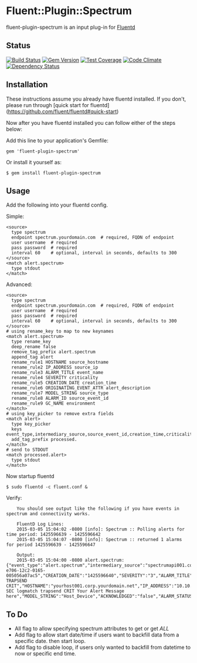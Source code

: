 # Fluent::Plugin::Spectrum

fluent-plugin-spectrum is an input plug-in for [Fluentd](http://fluentd.org)

## Status
[![Build Status](https://travis-ci.org/Bigel0w/fluent-plugin-spectrum.png?branch=master)](https://travis-ci.org/Bigel0w/fluent-plugin-spectrum)
[![Gem Version](https://badge.fury.io/rb/fluent-plugin-spectrum.png)](http://badge.fury.io/rb/fluent-plugin-spectrum)
[![Test Coverage](https://codeclimate.com/github/Bigel0w/fluent-plugin-spectrum/badges/coverage.svg)](https://codeclimate.com/github/Bigel0w/fluent-plugin-spectrum)
[![Code Climate](https://codeclimate.com/github/Bigel0w/fluent-plugin-spectrum/badges/gpa.svg)](https://codeclimate.com/github/Bigel0w/fluent-plugin-spectrum)
[![Dependency Status](https://gemnasium.com/Bigel0w/fluent-plugin-spectrum.svg)](https://gemnasium.com/Bigel0w/fluent-plugin-spectrum)

## Installation

These instructions assume you already have fluentd installed. 
If you don't, please run through [quick start for fluentd] (https://github.com/fluent/fluentd#quick-start)

Now after you have fluentd installed you can follow either of the steps below:

Add this line to your application's Gemfile:

    gem 'fluent-plugin-spectrum'

Or install it yourself as:

    $ gem install fluent-plugin-spectrum

## Usage
Add the following into your fluentd config.

Simple:

    <source>
      type spectrum
      endpoint spectrum.yourdomain.com 	# required, FQDN of endpoint
      user username  # required
      pass password  # required
      interval 60    # optional, interval in seconds, defaults to 300
    </source>
    <match alert.spectrum>
      type stdout
    </match>

Advanced:

    <source>
      type spectrum
      endpoint spectrum.yourdomain.com 	# required, FQDN of endpoint
      user username  # required
      pass password  # required
      interval 60    # optional, interval in seconds, defaults to 300
    </source>
    # using rename_key to map to new keynames
    <match alert.spectrum>
      type rename_key
      deep_rename false
      remove_tag_prefix alert.spectrum
      append_tag alert
      rename_rule1 HOSTNAME source_hostname
      rename_rule2 IP_ADDRESS source_ip
      rename_rule3 ALARM_TITLE event_name
      rename_rule4 SEVERITY criticality
      rename_rule5 CREATION_DATE creation_time
      rename_rule6 ORIGINATING_EVENT_ATTR alert_description
      rename_rule7 MODEL_STRING source_type
      rename_rule8 ALARM_ID source_event_id
      rename_rule9 GC_NAME environment
    </match>
    # using key_picker to remove extra fields
    <match alert>
      type key_picker
      keys event_type,intermediary_source,source_event_id,creation_time,criticality,event_name,source_hostname,source_ip,alert_description,source_type,environment
      add_tag_prefix processed.
    </match>
    # send to STDOUT
    <match processed.alert>
      type stdout
    </match>

Now startup fluentd

    $ sudo fluentd -c fluent.conf &

Verify:

		You should see output like the following if you have events in spectrum and connectivity works.

		FluentD Log Lines:
		2015-03-05 15:04:02 -0800 [info]: Spectrum :: Polling alerts for time period: 1425596639 - 1425596642
		2015-03-05 15:04:07 -0800 [info]: Spectrum :: returned 1 alarms for period 1425596639 - 1425596647

		Output:
		2015-03-05 15:04:00 -0800 alert.spectrum: {"event_type":"alert.spectrum","intermediary_source":"spectrumapi001.corp.yourdomain.net","ALARM_ID":"54f8e0e0-e706-12c2-0165-005056a07ac5","CREATION_DATE":"1425596640","SEVERITY":"3","ALARM_TITLE":"LOGMATCH TRAPSEND CRIT","HOSTNAME":"yourhost001.corp.yourdomain.net","IP_ADDRESS":"10.10.0.14","ORIGINATING_EVENT_ATTR":"A SEC logmatch trapsend CRIT Your Alert Message here","MODEL_STRING":"Host_Device","ACKNOWLEDGED":"false","ALARM_STATUS":"","OCCURRENCES":"1","TROUBLE_SHOOTER":"","USER_CLEARABLE":"true","TROUBLE_TICKET_ID":"","PERSISTENT":"true","GC_NAME":"Your_Global_Collection"}

## To Do
* All flag to allow specifying spectrum attributes to get or get _ALL_
* Add flag to allow start date/time if users want to backfill data from a specific date. then start loop. 
* Add flag to disable loop, if users only wanted to backfill from datetime to now or specific end time. 